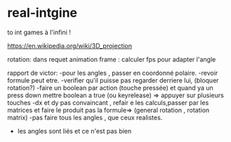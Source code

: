 # real-intgine
to int games à l'infini !

https://en.wikipedia.org/wiki/3D_projection



rotation: dans requet animation frame : calculer fps pour adapter l'angle


rapport de victor:
-pour les angles , passer en coordonné polaire.
-revoir formule peut etre.
-verifier qu'il puisse pas regarder derriere lui, (bloquer rotation?)
-faire un boolean par action (touche pressée) et quand ya un press down mettre boolean a true (ou keyrelease) => appuyer sur plusieurs touches 
-dx et dy pas convaincant , refair e les calculs,passer par les matrices et faire le produit pas la formule=> (general rotation , rotation matrix)
-pas faire tous les angles , que ceux realistes.
- les angles sont liés et ce n'est pas bien 